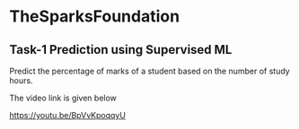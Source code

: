 # TheSparksFoundation

## Task-1 Prediction using Supervised ML

Predict the percentage of marks of a student based on the number of study hours.

The video link is given below

https://youtu.be/BpVvKpoqqyU
